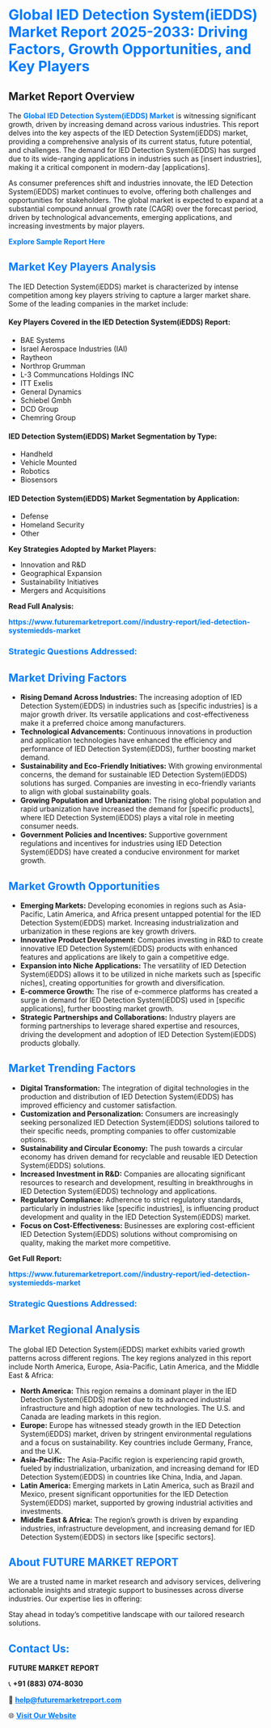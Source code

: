 <h1 style="color: #007BFF;">Global IED Detection System(iEDDS) Market Report 2025-2033: Driving Factors, Growth Opportunities, and Key Players</h1>

<section id="overview">
<h2>Market Report Overview</h2>
<p>The <a href="https://www.futuremarketreport.com//industry-report/ied-detection-systemiedds-market" style="color: #007BFF; text-decoration: none;"><strong>Global IED Detection System(iEDDS) Market</strong></a> is witnessing significant growth, driven by increasing demand across various industries. This report delves into the key aspects of the IED Detection System(iEDDS) market, providing a comprehensive analysis of its current status, future potential, and challenges. The demand for IED Detection System(iEDDS) has surged due to its wide-ranging applications in industries such as [insert industries], making it a critical component in modern-day [applications].</p>
<p>As consumer preferences shift and industries innovate, the IED Detection System(iEDDS) market continues to evolve, offering both challenges and opportunities for stakeholders. The global market is expected to expand at a substantial compound annual growth rate (CAGR) over the forecast period, driven by technological advancements, emerging applications, and increasing investments by major players.</p>
</section>

<section id="overview">
<p><a href="https://www.futuremarketreport.com//request-sample/reportId=89801" style="color: #007BFF; text-decoration: none;"><strong>Explore Sample Report Here</strong></a></p>
</section>

<section id="key-players">
<h2 style="color: #007BFF;">Market Key Players Analysis</h2>
<p>The IED Detection System(iEDDS) market is characterized by intense competition among key players striving to capture a larger market share. Some of the leading companies in the market include:</p>
<h4>Key Players Covered in the IED Detection System(iEDDS) Report:</h4>
<ul><li>BAE Systems</li><li>Israel Aerospace Industries (IAI)</li><li>Raytheon</li><li>Northrop Grumman</li><li>L-3 Communcations Holdings INC</li><li>ITT Exelis</li><li>General Dynamics</li><li>Schiebel Gmbh</li><li>DCD Group</li><li>Chemring Group</li></ul>
<h4>IED Detection System(iEDDS) Market Segmentation by Type:</h4>
<ul><li>Handheld</li><li>Vehicle Mounted</li><li>Robotics</li><li>Biosensors</li></ul>

<h4>IED Detection System(iEDDS) Market Segmentation by Application:</h4>
<ul><li>Defense</li><li>Homeland Security</li><li>Other</li></ul>
<p><strong>Key Strategies Adopted by Market Players:</strong></p>
<ul>
<li>Innovation and R&D</li>
<li>Geographical Expansion</li>
<li>Sustainability Initiatives</li>
<li>Mergers and Acquisitions</li>
</ul>
</section>

<section>
<p><strong>Read Full Analysis: </strong></p><a href="https://www.futuremarketreport.com//industry-report/ied-detection-systemiedds-market" style="color: #007BFF; text-decoration: none;"><strong>https://www.futuremarketreport.com//industry-report/ied-detection-systemiedds-market</strong></a>
<h3 style="color: #007BFF;">Strategic Questions Addressed:</h3>
</section>

<section id="driving-factors">
<h2 style="color: #007BFF;">Market Driving Factors</h2>
<ul>
<li><strong>Rising Demand Across Industries:</strong> The increasing adoption of IED Detection System(iEDDS) in industries such as [specific industries] is a major growth driver. Its versatile applications and cost-effectiveness make it a preferred choice among manufacturers.</li>
<li><strong>Technological Advancements:</strong> Continuous innovations in production and application technologies have enhanced the efficiency and performance of IED Detection System(iEDDS), further boosting market demand.</li>
<li><strong>Sustainability and Eco-Friendly Initiatives:</strong> With growing environmental concerns, the demand for sustainable IED Detection System(iEDDS) solutions has surged. Companies are investing in eco-friendly variants to align with global sustainability goals.</li>
<li><strong>Growing Population and Urbanization:</strong> The rising global population and rapid urbanization have increased the demand for [specific products], where IED Detection System(iEDDS) plays a vital role in meeting consumer needs.</li>
<li><strong>Government Policies and Incentives:</strong> Supportive government regulations and incentives for industries using IED Detection System(iEDDS) have created a conducive environment for market growth.</li>
</ul>
</section>

<section id="growth-opportunities">
<h2 style="color: #007BFF;">Market Growth Opportunities</h2>
<ul>
<li><strong>Emerging Markets:</strong> Developing economies in regions such as Asia-Pacific, Latin America, and Africa present untapped potential for the IED Detection System(iEDDS) market. Increasing industrialization and urbanization in these regions are key growth drivers.</li>
<li><strong>Innovative Product Development:</strong> Companies investing in R&D to create innovative IED Detection System(iEDDS) products with enhanced features and applications are likely to gain a competitive edge.</li>
<li><strong>Expansion into Niche Applications:</strong> The versatility of IED Detection System(iEDDS) allows it to be utilized in niche markets such as [specific niches], creating opportunities for growth and diversification.</li>
<li><strong>E-commerce Growth:</strong> The rise of e-commerce platforms has created a surge in demand for IED Detection System(iEDDS) used in [specific applications], further boosting market growth.</li>
<li><strong>Strategic Partnerships and Collaborations:</strong> Industry players are forming partnerships to leverage shared expertise and resources, driving the development and adoption of IED Detection System(iEDDS) products globally.</li>
</ul>
</section>

<section id="trending-factors">
<h2 style="color: #007BFF;">Market Trending Factors</h2>
<ul>
<li><strong>Digital Transformation:</strong> The integration of digital technologies in the production and distribution of IED Detection System(iEDDS) has improved efficiency and customer satisfaction.</li>
<li><strong>Customization and Personalization:</strong> Consumers are increasingly seeking personalized IED Detection System(iEDDS) solutions tailored to their specific needs, prompting companies to offer customizable options.</li>
<li><strong>Sustainability and Circular Economy:</strong> The push towards a circular economy has driven demand for recyclable and reusable IED Detection System(iEDDS) solutions.</li>
<li><strong>Increased Investment in R&D:</strong> Companies are allocating significant resources to research and development, resulting in breakthroughs in IED Detection System(iEDDS) technology and applications.</li>
<li><strong>Regulatory Compliance:</strong> Adherence to strict regulatory standards, particularly in industries like [specific industries], is influencing product development and quality in the IED Detection System(iEDDS) market.</li>
<li><strong>Focus on Cost-Effectiveness:</strong> Businesses are exploring cost-efficient IED Detection System(iEDDS) solutions without compromising on quality, making the market more competitive.</li>
</ul>
</section>

<section>
<p><strong>Get Full Report: </strong></p><a href="https://www.futuremarketreport.com//industry-report/ied-detection-systemiedds-market" style="color: #007BFF; text-decoration: none;"><strong>https://www.futuremarketreport.com//industry-report/ied-detection-systemiedds-market</strong></a>
<h3 style="color: #007BFF;">Strategic Questions Addressed:</h3>
</section>


<section id="regional-analysis">
<h2 style="color: #007BFF;">Market Regional Analysis</h2>
<p>The global IED Detection System(iEDDS) market exhibits varied growth patterns across different regions. The key regions analyzed in this report include North America, Europe, Asia-Pacific, Latin America, and the Middle East & Africa:</p>
<ul>
<li><strong>North America:</strong> This region remains a dominant player in the IED Detection System(iEDDS) market due to its advanced industrial infrastructure and high adoption of new technologies. The U.S. and Canada are leading markets in this region.</li>
<li><strong>Europe:</strong> Europe has witnessed steady growth in the IED Detection System(iEDDS) market, driven by stringent environmental regulations and a focus on sustainability. Key countries include Germany, France, and the U.K.</li>
<li><strong>Asia-Pacific:</strong> The Asia-Pacific region is experiencing rapid growth, fueled by industrialization, urbanization, and increasing demand for IED Detection System(iEDDS) in countries like China, India, and Japan.</li>
<li><strong>Latin America:</strong> Emerging markets in Latin America, such as Brazil and Mexico, present significant opportunities for the IED Detection System(iEDDS) market, supported by growing industrial activities and investments.</li>
<li><strong>Middle East & Africa:</strong> The region’s growth is driven by expanding industries, infrastructure development, and increasing demand for IED Detection System(iEDDS) in sectors like [specific sectors].</li>
</ul>
</section>

<footer>
<h2 style="color: #007BFF;">About FUTURE MARKET REPORT</h2>
<p>We are a trusted name in market research and advisory services, delivering actionable insights and strategic support to businesses across diverse industries. Our expertise lies in offering:</p>

<p>Stay ahead in today’s competitive landscape with our tailored research solutions.</p>

<h2 style="color: #007BFF;">Contact Us:</h2>
<p><strong>FUTURE MARKET REPORT</strong></p>
<p>📞 <strong>+91 (883) 074-8030</strong></p>
<p>📧 <strong><a href="mailto:help@futuremarketreport.com" style="color: #007BFF;">help@futuremarketreport.com</a></strong></p>
<p>🌐 <strong><a href="https://www.futuremarketreport.com/" style="color: #007BFF;">Visit Our Website</a></strong></p>
</footer>